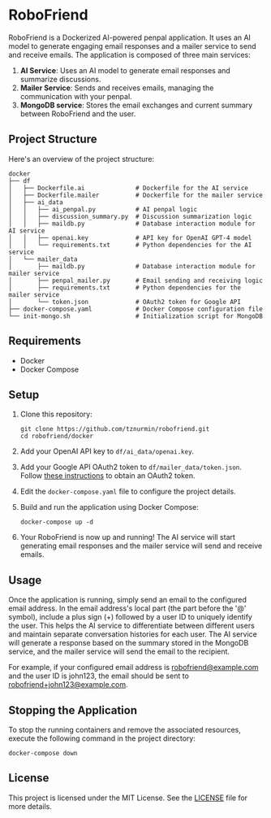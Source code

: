 # RoboFriend

RoboFriend is a Dockerized AI-powered penpal application. It uses an AI model to generate engaging email responses and a mailer service to send and receive emails. The application is composed of three main services:

1. **AI Service**: Uses an AI model to generate email responses and summarize discussions.
2. **Mailer Service**: Sends and receives emails, managing the communication with your penpal.
3. **MongoDB service**: Stores the email exchanges and current summary between RoboFriend and the user.

## Project Structure

Here's an overview of the project structure:

```
docker
├── df
│   ├── Dockerfile.ai              # Dockerfile for the AI service
│   ├── Dockerfile.mailer          # Dockerfile for the mailer service
│   ├── ai_data
│   │   ├── ai_penpal.py           # AI penpal logic
│   │   ├── discussion_summary.py  # Discussion summarization logic
│   │   ├── maildb.py              # Database interaction module for AI service
│   │   ├── openai.key             # API key for OpenAI GPT-4 model
│   │   └── requirements.txt       # Python dependencies for the AI service
│   └── mailer_data
│       ├── maildb.py              # Database interaction module for mailer service
│       ├── penpal_mailer.py       # Email sending and receiving logic
│       ├── requirements.txt       # Python dependencies for the mailer service
│       └── token.json             # OAuth2 token for Google API
├── docker-compose.yaml            # Docker Compose configuration file
└── init-mongo.sh                  # Initialization script for MongoDB
```

## Requirements

- Docker
- Docker Compose

## Setup

1. Clone this repository:

   ```
   git clone https://github.com/tznurmin/robofriend.git
   cd robofriend/docker
   ```

2. Add your OpenAI API key to `df/ai_data/openai.key`.

3. Add your Google API OAuth2 token to `df/mailer_data/token.json`. Follow [these instructions](https://developers.google.com/identity/protocols/oauth2) to obtain an OAuth2 token.

4. Edit the `docker-compose.yaml` file to configure the project details.

5. Build and run the application using Docker Compose:

   ```
   docker-compose up -d
   ```

6. Your RoboFriend is now up and running! The AI service will start generating email responses and the mailer service will send and receive emails.

## Usage

Once the application is running, simply send an email to the configured email address. In the email address's local part (the part before the '@' symbol), include a plus sign (+) followed by a user ID to uniquely identify the user. This helps the AI service to differentiate between different users and maintain separate conversation histories for each user. The AI service will generate a response based on the summary stored in the MongoDB service, and the mailer service will send the email to the recipient.

For example, if your configured email address is robofriend@example.com and the user ID is john123, the email should be sent to robofriend+john123@example.com.

## Stopping the Application

To stop the running containers and remove the associated resources, execute the following command in the project directory:

```
docker-compose down
```

## License

This project is licensed under the MIT License. See the [LICENSE](LICENSE) file for more details.
